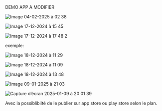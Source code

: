 DEMO APP A MODIFIER

![Image 04-02-2025 à 02 38](https://github.com/user-attachments/assets/59897823-22e4-4cfc-891b-5cfb27be67b4)



![Image 17-12-2024 à 15 45](https://github.com/user-attachments/assets/cd0102b9-ea78-4d74-b57f-64c0c3d44285)




![Image 17-12-2024 à 17 48 2](https://github.com/user-attachments/assets/39207281-210d-401c-9dc6-488894b097fd)


exemple:


![Image 18-12-2024 à 11 29](https://github.com/user-attachments/assets/bfbd8128-dbc0-49bd-8eae-ab123c860676)


![Image 18-12-2024 à 11 09](https://github.com/user-attachments/assets/9d080a8a-73d0-4d58-ae26-2c12112e4a26)


![Image 18-12-2024 à 13 48](https://github.com/user-attachments/assets/1b44c9ec-ad45-4357-876e-cae272b0333b)


![Image 09-01-2025 à 21 03](https://github.com/user-attachments/assets/0267ce3e-342a-4c5d-b5c7-16b050356d0e)


![Capture d’écran 2025-01-09 à 20 01 39](https://github.com/user-attachments/assets/e3e77ba9-ef1f-4e56-abf7-44bac06553a6)











Avec la possiblibilté de le publier sur app store ou play store selon le plan.
